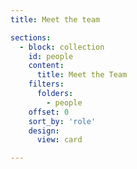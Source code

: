 ```yaml
---
title: Meet the team

sections:
  - block: collection
    id: people
    content:
      title: Meet the Team
    filters:
      folders:
        - people
    offset: 0
    sort_by: 'role'
    design:
      view: card

---
```

